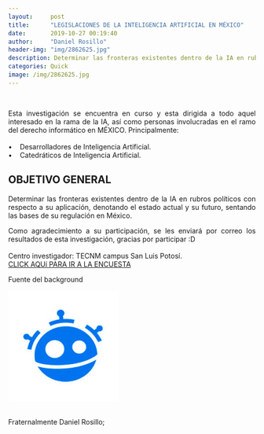 ```yaml
---
layout:     post
title:      "LEGISLACIONES DE LA INTELIGENCIA ARTIFICIAL EN MÉXICO"
date:       2019-10-27 00:19:40
author:     "Daniel Rosillo"
header-img: "img/2862625.jpg"
description: Determinar las fronteras existentes dentro de la IA en rubros políticos con respecto a su aplicación, denotando el estado actual y su futuro, sentando las bases de su regulación en México.
categories: Quick
image: /img/2862625.jpg
---
```

<div style="text-align: justify;">
<br>
<p>Esta investigación se encuentra en curso y esta dirigida a todo aquel interesado
en la rama de la IA, así como personas involucradas en el ramo del derecho
informático en MÉXICO. Principalmente:<br><br>
&#8226;&nbsp;&nbsp;&nbsp; Desarrolladores de Inteligencia Artificial.<br>
&#8226;&nbsp;&nbsp;&nbsp; Catedráticos de Inteligencia Artificial.<br>
<h2>
OBJETIVO GENERAL
</h2>
<p>
Determinar las fronteras existentes dentro de la IA en rubros
políticos con respecto a su aplicación, denotando el estado actual y
su futuro, sentando las bases de su regulación en México.
<br>
<p>Como agradecimiento a su participación, se les enviará por correo los resultados de esta investigación, gracias por participar :D
<br>
<br>
Centro investigador: TECNM campus San Luis Potosí.
<br>
<a href="https://docs.google.com/forms/d/e/1FAIpQLSd0KvAUG_0TD-mPrVDtjxIZCT9UnycTq5riCCSeoOZWuypOiw/viewform">CLICK AQUí PARA IR A LA ENCUESTA</a>
<p>Fuente del background
<br>
<div class="badges">
                    <a class="badge-link" href="https://www.freepik.com/free-vector/technology-artifical-intelligence-background-with-face_4402946.htm#page=2&query=artificial+intelligence&position=43" ><img src="/img/images.jpeg" alt="" img class="img-responsive"></a>
                     </div>
<br>
<p>Fraternalmente Daniel Rosillo;
<div style='clear: both;'></div>